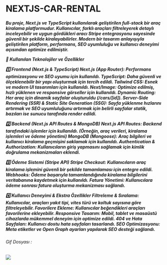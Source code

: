 # NEXTJS-CAR-RENTAL

<h5>

Bu proje, Next.js ve TypeScript kullanılarak geliştirilen full-stack bir araç kiralama platformudur. Kullanıcılar, farklı araçları filtreleyerek detaylı inceleyebilir ve uygun gördükleri aracı Stripe entegrasyonu sayesinde güvenli bir şekilde kiralayabilirler. Modern bir tasarım anlayışıyla geliştirilen platform, performans, SEO uyumluluğu ve kullanıcı deneyimi açısından optimize edilmiştir.

📌 Kullanılan Teknolojiler ve Özellikler

1️⃣ Frontend (Next.js & TypeScript)
Next.js (App Router): Performans optimizasyonu ve SEO uyumu için kullanıldı.
TypeScript: Daha güvenli ve ölçeklenebilir bir yapı oluşturmak için tercih edildi.
Tailwind CSS: Esnek ve modern UI tasarımları için kullanıldı.
Next/Image: Optimize edilmiş, hızlı yüklenen ve responsive görseller için kullanıldı.
Dynamic Routing: Her araç için dinamik sayfalar oluşturuldu (/cars/[id]).
Server-Side Rendering (SSR) & Static Site Generation (SSG): Sayfa yüklenme hızlarını artırmak ve SEO uyumluluğunu artırmak için belirli sayfalar statik, bazıları ise sunucu tarafında render edildi.

2️⃣ Backend (Next.js API Routes & MongoDB)
Next.js API Routes: Backend tarafındaki işlemler için kullanıldı. (Örneğin, araç verileri, kiralama işlemleri ve ödeme yönetimi)
MongoDB (Mongoose): Araç bilgileri ve kullanıcı kiralama geçmişini saklamak için kullanıldı.
Authentication & Authorization: Kullanıcıların giriş yapmasını sağlamak için kimlik doğrulama mekanizmaları eklendi.

3️⃣ Ödeme Sistemi (Stripe API)
Stripe Checkout: Kullanıcıların araç kiralama işlemini güvenli bir şekilde tamamlaması için entegre edildi.
Webhooks: Ödeme başarıyla tamamlandığında kiralama bilgilerini veritabanına kaydetmek için kullanıldı.
Fatura Yönetimi: Kullanıcılara ödeme sonrası fatura oluşturma mekanizması sağlandı.

4️⃣ Kullanıcı Deneyimi & Ekstra Özellikler
Filtreleme & Sıralama: Kullanıcılar, araçları yakıt tipi, vites türü ve koltuk sayısına göre filtreleyebilir.
Favorilere Ekleme: Kullanıcılar beğendikleri araçları favorilerine ekleyebilir.
Responsive Tasarım: Mobil, tablet ve masaüstü cihazlarda mükemmel deneyim için optimize edildi.
404 ve Hata Sayfaları: Kullanıcı dostu hata sayfaları tasarlandı.
SEO Optimizasyonu: Meta etiketler ve Open Graph ayarları yapılarak SEO desteği sağlandı.

</h5>

<h6>Gif Dosyası : </h6>

![](tanıtım.gif)
